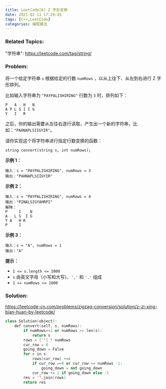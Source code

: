 ```yaml
---
title: LeetCode[6] Z 字形变换
date: 2021-02-11 17:29:45
tags: [C++,LeetCode]
categories: 编程算法
---
```


### Related Topics:

"字符串": https://leetcode.com/tag/string/

### Problem:

将一个给定字符串 `s` 根据给定的行数 `numRows` ，以从上往下、从左到右进行 Z 字形排列。

比如输入字符串为 `"PAYPALISHIRING"` 行数为 `3` 时，排列如下：

```
P   A   H   N
A P L S I I G
Y   I   R
```

之后，你的输出需要从左往右逐行读取，产生出一个新的字符串，比如：`"PAHNAPLSIIGYIR"`。

请你实现这个将字符串进行指定行数变换的函数：

```
string convert(string s, int numRows);
```

**示例 1：**

```
输入：s = "PAYPALISHIRING", numRows = 3
输出："PAHNAPLSIIGYIR"
```

**示例 2：**

```
输入：s = "PAYPALISHIRING", numRows = 4
输出："PINALSIGYAHRPI"
解释：
P     I    N
A   L S  I G
Y A   H R
P     I
```

**示例 3：**

```
输入：s = "A", numRows = 1
输出："A"
```

**提示：**

- `1 <= s.length <= 1000`
- `s` 由英文字母（小写和大写）、`','` 和 `'.'` 组成
- `1 <= numRows <= 1000`

### Solution:

https://leetcode-cn.com/problems/zigzag-conversion/solution/z-zi-xing-bian-huan-by-leetcode/

```cpp
class Solution(object):
    def convert(self, s, numRows):
        if numRows==1 or numRows >= len(s):
            return s
        rows = [''] * numRows
        cur_row = 0
        going_down = False
        for c in s:
            rows[cur_row] +=c
            if cur_row ==0 or cur_row == numRows -1:
                going_down = not going_down
            cur_row += 1 if going_down else -1
        res = ''.join(rows)
        return res
```
